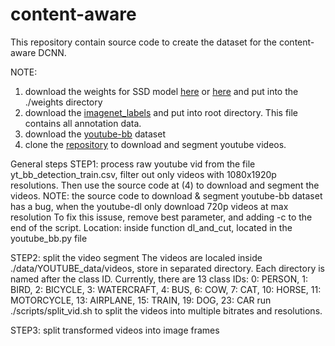 # content-aware
This repository contain source code to create the dataset for the content-aware DCNN.

NOTE: 
1) download the weights for SSD model [here](https://drive.google.com/file/d/1L7lgaMatPSv-yCMA-Eh_GshJJIaO2vvK/view?usp=sharing) or [here](https://drive.google.com/open?id=1_YhuoPLxQI580J_RiYxcP9lW2kV-pdgf) and put into the ./weights directory
2) download the [imagenet_labels](https://drive.google.com/open?id=1hAf8QraVhOk3IQVQslZ_b1ySU3mJUpu9) and put into root directory. This file contains all annotation data.
3) download the [youtube-bb](https://research.google.com/youtube-bb/) dataset
4) clone the [repository](https://github.com/mbuckler/youtube-bb) to download and segment youtube videos.

General steps
STEP1: process raw youtube vid
from the file yt_bb_detection_train.csv, filter out only videos with 1080x1920p resolutions. Then use the source code at (4) to download and segment the videos.
NOTE: the source code to download & segment youtube-bb dataset has a bug, when the youtube-dl only download 720p videos at max resolution
To fix this issuse, remove best parameter, and adding -c to the end of the script.
Location: inside function dl_and_cut, located in the youtube_bb.py file

STEP2: split the video segment
The videos are localed inside ./data/YOUTUBE_data/videos, store in separated directory. Each directory is named after the class ID. Currently, there are 13 class IDs: 0: PERSON, 1: BIRD, 2: BICYCLE, 3: WATERCRAFT, 4: BUS, 6: COW, 7: CAT, 10: HORSE, 11: MOTORCYCLE, 13: AIRPLANE, 15: TRAIN, 19: DOG, 23: CAR
run ./scripts/split_vid.sh to split the videos into multiple bitrates and resolutions.

STEP3: split transformed videos into image frames


